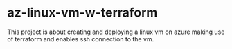 # az-linux-vm-w-terraform
This project is about creating and deploying a linux vm on azure making use of terraform and enables ssh connection to the vm.
